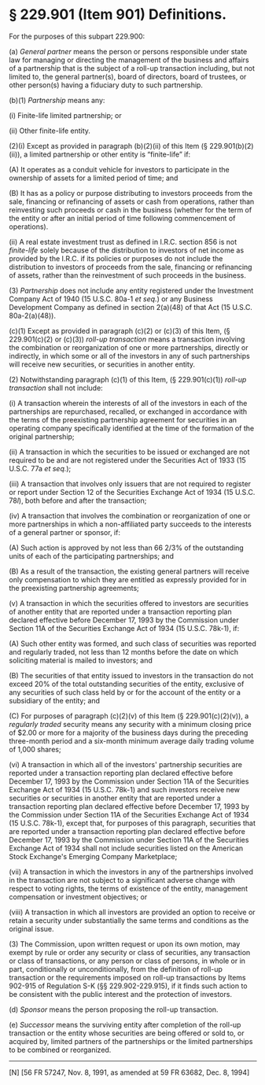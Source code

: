 # § 229.901   (Item 901) Definitions.

For the purposes of this subpart 229.900:


(a) *General partner* means the person or persons responsible under state law for managing or directing the management of the business and affairs of a partnership that is the subject of a roll-up transaction including, but not limited to, the general partner(s), board of directors, board of trustees, or other person(s) having a fiduciary duty to such partnership.


(b)(1) *Partnership* means any:


(i) Finite-life limited partnership; or


(ii) Other finite-life entity.


(2)(i) Except as provided in paragraph (b)(2)(ii) of this Item (§ 229.901(b)(2)(ii)), a limited partnership or other entity is “finite-life” if:


(A) It operates as a conduit vehicle for investors to participate in the ownership of assets for a limited period of time; and


(B) It has as a policy or purpose distributing to investors proceeds from the sale, financing or refinancing of assets or cash from operations, rather than reinvesting such proceeds or cash in the business (whether for the term of the entity or after an initial period of time following commencement of operations).


(ii) A real estate investment trust as defined in I.R.C. section 856 is not *finite-life* solely because of the distribution to investors of net income as provided by the I.R.C. if its policies or purposes do not include the distribution to investors of proceeds from the sale, financing or refinancing of assets, rather than the reinvestment of such proceeds in the business.


(3) *Partnership* does not include any entity registered under the Investment Company Act of 1940 (15 U.S.C. 80a-1 *et seq.*) or any Business Development Company as defined in section 2(a)(48) of that Act (15 U.S.C. 80a-2(a)(48)).


(c)(1) Except as provided in paragraph (c)(2) or (c)(3) of this Item, (§ 229.901(c)(2) or (c)(3)) *roll-up transaction* means a transaction involving the combination or reorganization of one or more partnerships, directly or indirectly, in which some or all of the investors in any of such partnerships will receive new securities, or securities in another entity.


(2) Notwithstanding paragraph (c)(1) of this Item, (§ 229.901(c)(1)) *roll-up transaction* shall not include:


(i) A transaction wherein the interests of all of the investors in each of the partnerships are repurchased, recalled, or exchanged in accordance with the terms of the preexisting partnership agreement for securities in an operating company specifically identified at the time of the formation of the original partnership;


(ii) A transaction in which the securities to be issued or exchanged are not required to be and are not registered under the Securities Act of 1933 (15 U.S.C. 77a *et seq.*);


(iii) A transaction that involves only issuers that are not required to register or report under Section 12 of the Securities Exchange Act of 1934 (15 U.S.C. 78*l*), both before and after the transaction;


(iv) A transaction that involves the combination or reorganization of one or more partnerships in which a non-affiliated party succeeds to the interests of a general partner or sponsor, if:


(A) Such action is approved by not less than 66
2/3% of the outstanding units of each of the participating partnerships; and


(B) As a result of the transaction, the existing general partners will receive only compensation to which they are entitled as expressly provided for in the preexisting partnership agreements;


(v) A transaction in which the securities offered to investors are securities of another entity that are reported under a transaction reporting plan declared effective before December 17, 1993 by the Commission under Section 11A of the Securities Exchange Act of 1934 (15 U.S.C. 78k-1), if:


(A) Such other entity was formed, and such class of securities was reported and regularly traded, not less than 12 months before the date on which soliciting material is mailed to investors; and


(B) The securities of that entity issued to investors in the transaction do not exceed 20% of the total outstanding securities of the entity, exclusive of any securities of such class held by or for the account of the entity or a subsidiary of the entity; and


(C) For purposes of paragraph (c)(2)(v) of this Item (§ 229.901(c)(2)(v)), a *regularly traded* security means any security with a minimum closing price of $2.00 or more for a majority of the business days during the preceding three-month period and a six-month minimum average daily trading volume of 1,000 shares;


(vi) A transaction in which all of the investors' partnership securities are reported under a transaction reporting plan declared effective before December 17, 1993 by the Commission under Section 11A of the Securities Exchange Act of 1934 (15 U.S.C. 78k-1) and such investors receive new securities or securities in another entity that are reported under a transaction reporting plan declared effective before December 17, 1993 by the Commission under Section 11A of the Securities Exchange Act of 1934 (15 U.S.C. 78k-1), except that, for purposes of this paragraph, securities that are reported under a transaction reporting plan declared effective before December 17, 1993 by the Commission under Section 11A of the Securities Exchange Act of 1934 shall not include securities listed on the American Stock Exchange's Emerging Company Marketplace;


(vii) A transaction in which the investors in any of the partnerships involved in the transaction are not subject to a significant adverse change with respect to voting rights, the terms of existence of the entity, management compensation or investment objectives; or


(viii) A transaction in which all investors are provided an option to receive or retain a security under substantially the same terms and conditions as the original issue.


(3) The Commission, upon written request or upon its own motion, may exempt by rule or order any security or class of securities, any transaction or class of transactions, or any person or class of persons, in whole or in part, conditionally or unconditionally, from the definition of roll-up transaction or the requirements imposed on roll-up transactions by Items 902-915 of Regulation S-K (§§ 229.902-229.915), if it finds such action to be consistent with the public interest and the protection of investors.


(d) *Sponsor* means the person proposing the roll-up transaction.


(e) *Successor* means the surviving entity after completion of the roll-up transaction or the entity whose securities are being offered or sold to, or acquired by, limited partners of the partnerships or the limited partnerships to be combined or reorganized. 



---

[N] [56 FR 57247, Nov. 8, 1991, as amended at 59 FR 63682, Dec. 8, 1994]





